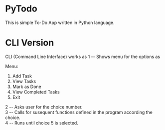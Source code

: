 # PyTodo
This is simple To-Do App written in Python language.
# CLI Version
CLI (Command Line Interface) works as
1 -- Shows menu for the options as 
  
  Menu: 
  1. Add Task
  2. View Tasks
  3. Mark as Done
  4. View Completed Tasks
  5. Exit

2 -- Asks user for the choice number.                                   
3 -- Calls for susequent functions defined in the program according the choice.         
4 -- Runs until choice 5 is selected.                                                   
